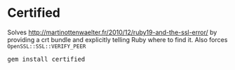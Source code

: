 # Certified

Solves http://martinottenwaelter.fr/2010/12/ruby19-and-the-ssl-error/ by providing a crt bundle and explicitly telling Ruby where to find it. Also forces `OpenSSL::SSL::VERIFY_PEER`

<pre>gem install certified</pre>
